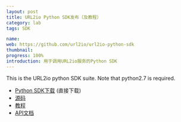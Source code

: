 ```yaml
---
layout: post
title: URL2io Python SDK发布（及教程）
category: lab
tags: SDK

name:
web: https://github.com/url2io/url2io-python-sdk
thumbnail: 
progress: 100%
introduction: 用于调用URL2io服务的Python SDK
---
```


This is the URL2io python SDK suite. Note that python2.7 is required.

* [Python SDK下载](https://github.com/url2io/url2io-python-sdk/archive/gh-pages.zip) (直接下载)
* [源码](https://github.com/url2io/url2io-python-sdk)
* [教程](http://blog.url2io.com/url2io-python-sdk/example%20show%20how%20to%20use%20SDK/)
* [API文档](http://www.url2io.com/docs)
